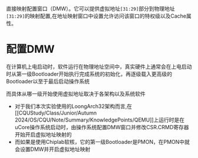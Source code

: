 直接映射配置窗口（DMW）。它可以提供虚拟地址`[31:29]`部分到物理地址`[31:29]`的映射配置,在地址映射窗口中设置允许访问该窗口的特权级以及Cache属性。
# 配置DMW
在计算机上电启动时，软件运行在物理地址空间中，真实硬件上通常会在上电启动时从第一级Bootloader开始执行完成系统的初始化，再逐级载入更高级的Bootloader以至于最后启动操作系统

而具体从哪一级开始使用虚拟地址取决于各架构以及系统软件
- 对于我们本次实验使用的LoongArch32架构而言,在[[CQUStudy/Class/Junior/Autumn 2024/OS/CQU/Note/Summary/KnowledgePoints/QEMU]]上运行时是在uCore操作系统启动时，由操作系统配置DMW窗口并修改CSR.CRMD寄存器开始开启虚拟地址映射的
- 而如果是使用Chiplab软核，它的第一级Bootloader是PMON，在PMON中就会设置DMW并开启虚拟地址映射